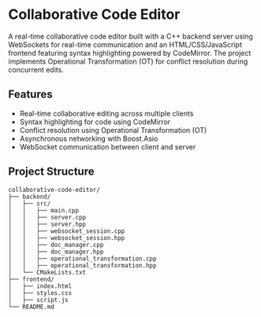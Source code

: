 # Collaborative Code Editor

A real-time collaborative code editor built with a C++ backend server using WebSockets for real-time communication and an HTML/CSS/JavaScript frontend featuring syntax highlighting powered by CodeMirror. The project implements Operational Transformation (OT) for conflict resolution during concurrent edits.

## Features
- Real-time collaborative editing across multiple clients
- Syntax highlighting for code using CodeMirror
- Conflict resolution using Operational Transformation (OT)
- Asynchronous networking with Boost.Asio
- WebSocket communication between client and server

## Project Structure
```plaintext
collaborative-code-editor/
├── backend/
│   ├── src/
│   │   ├── main.cpp
│   │   ├── server.cpp
│   │   ├── server.hpp
│   │   ├── websocket_session.cpp
│   │   ├── websocket_session.hpp
│   │   ├── doc_manager.cpp
│   │   ├── doc_manager.hpp
│   │   ├── operational_transformation.cpp
│   │   ├── operational_transformation.hpp
│   └── CMakeLists.txt
├── frontend/
│   ├── index.html
│   ├── styles.css
│   ├── script.js
└── README.md
